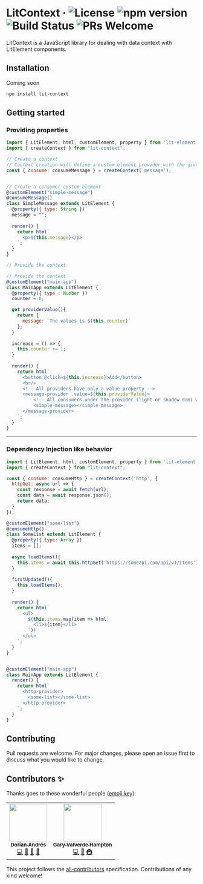 
# LitContext &middot; ![License](https://img.shields.io/badge/license-MIT-blue.svg) ![npm version](https://img.shields.io/npm/v/lit-context.svg?style=flat) ![Build Status](https://travis-ci.org/doriandres/lit-context.svg?branch=master) ![PRs Welcome](https://img.shields.io/badge/PRs-welcome-brightgreen.svg)

LitContext is a JavaScript library for dealing with data context with LitElement components.

## Installation

Coming soon

```bash
npm install lit-context
```

## Getting started

### Providing properties

```javascript
import { LitElement, html, customElement, property } from 'lit-element';
import { createContext } from "lit-context";

// Create a context
// Context creation will define a custom element provider with the given name <message-provider>
const { consume: consumeMessage } = createContext('message');


// Create a consumer custom element
@customElement("simple-message")
@consumeMessage()
class SimpleMessage extends LitElement {
  @property({ type: String })
  message = "";
  
  render() {
    return html`      
      <p>${this.message}</p>
    `;
  }
}

// Provide the context

// Provide the context
@customElement("main-app")
class MainApp extends LitElement {
  @property({ type : Number })
  counter = 0;

  get providerValue(){
    return { 
      message: `The values is ${this.counter}` 
    };
  }
  
  increase = () => {
    this.counter += 1;
  }
  
  render() {    
    return html`      
      <button @click=${this.increase}>Add</button>
      <br/>      
      <!-- All providers have only a value property -->
      <message-provider .value=${this.providerValue}>
          <!-- All consumers under the provider (light or shadow dom) will get updates (even if they are slotted or inside another custom element) -->
          <simple-message></simple-message>
      </message-provider>
    `;
  }
}  

```
----------

### Dependency Injection like behavior

```javascript
import { LitElement, html, customElement, property } from 'lit-element';
import { createContext } from "lit-context";

const { consume: consumeHttp } = createContext('http', {
  httpGet: async url => {
    const response = await fetch(url);
    const data = await response.json();
    return data;
  }
});

@customElement("some-list")
@consumeHttp()
class SomeList extends LitElement {
  @property({ type: Array })
  items = [];
  
  async loadItems(){
    this.items = await this.httpGet('https://someapi.com/api/v1/items');
  }
  
  firstUpdated(){
    this.loadItems();
  }
  
  render() {
    return html`      
      <ul>
        ${this.items.map(item => html`
          <li>${item}</li>
        `)}
      </ul>
    `;
  }
}


@customElement("main-app")
class MainApp extends LitElement {
  render() {    
    return html`      
      <http-provider>
        <some-list></some-list>
      </http-provider>
    `;
  }
}

```

## Contributing
Pull requests are welcome. For major changes, please open an issue first to discuss what you would like to change.

## Contributors ✨

Thanks goes to these wonderful people ([emoji key](https://allcontributors.org/docs/en/emoji-key)):

<!-- ALL-CONTRIBUTORS-LIST:START - Do not remove or modify this section -->
<!-- prettier-ignore-start -->
<!-- markdownlint-disable -->
<table>
  <tr>
    <td align="center"><a href="https://github.com/doriandres"><img src="https://avatars0.githubusercontent.com/u/19631146?v=4" width="100px;" alt=""/><br /><sub><b>Dorian Andrés</b></sub></a><br /><a href="https://github.com/doriandres/lit-context/commits?author=doriandres" title="Code">💻</a> <a href="#ideas-doriandres" title="Ideas, Planning, & Feedback">🤔</a> <a href="https://github.com/doriandres/lit-context/commits?author=doriandres" title="Documentation">📖</a> <a href="#maintenance-doriandres" title="Maintenance">🚧</a></td>
    <td align="center"><a href="https://github.com/garyvh2"><img src="https://avatars1.githubusercontent.com/u/21265830?v=4" width="100px;" alt=""/><br /><sub><b>Gary Valverde Hampton</b></sub></a><br /><a href="https://github.com/doriandres/lit-context/commits?author=garyvh2" title="Code">💻</a> <a href="#ideas-garyvh2" title="Ideas, Planning, & Feedback">🤔</a> <a href="#infra-garyvh2" title="Infrastructure (Hosting, Build-Tools, etc)">🚇</a></td>
  </tr>
</table>

<!-- markdownlint-enable -->
<!-- prettier-ignore-end -->
<!-- ALL-CONTRIBUTORS-LIST:END -->

This project follows the [all-contributors](https://github.com/all-contributors/all-contributors) specification. Contributions of any kind welcome!
